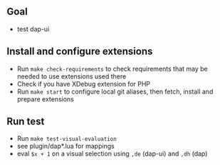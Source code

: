 ## Goal
- test dap-ui

## Install and configure extensions
- Run `make check-requirements` to check requirements that may be needed to use extensions used there
- Check if you have XDebug extension for PHP
- Run `make start` to configure local git aliases, then fetch, install and prepare extensions

## Run test
- Run `make test-visual-evaluation`
- see plugin/dap*.lua for mappings
- eval `$x + 1` on a visual selection using `,de` (dap-ui) and `,dh` (dap)
